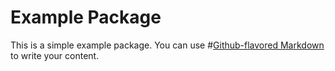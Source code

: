 # Example Package

This is a simple example package. You can use
#[Github-flavored Markdown](https://guides.github.com/features/mastering-markdown/)
to write your content.